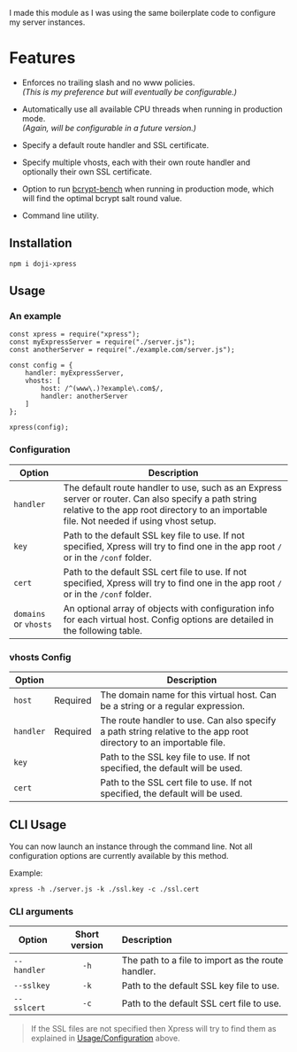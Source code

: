 I made this module as I was using the same boilerplate code to configure my server instances.

# Features

- Enforces no trailing slash and no www policies.  
*(This is my preference but will eventually be configurable.)*


- Automatically use all available CPU threads when running in production mode.  
*(Again, will be configurable in a future version.)*


- Specify a default route handler and SSL certificate.


- Specify multiple vhosts, each with their own route handler and optionally their own SSL certificate.


- Option to run [bcrypt-bench](https://www.npmjs.com/package/bcrypt-bench) when running in production mode, which will find the optimal bcrypt salt round value.


- Command line utility.

## Installation

```
npm i doji-xpress
```

## Usage

### An example

```
const xpress = require("xpress");
const myExpressServer = require("./server.js");
const anotherServer = require("./example.com/server.js");

const config = {
    handler: myExpressServer,
    vhosts: [
        host: /^(www\.)?example\.com$/,
        handler: anotherServer
    ]
};  

xpress(config);
```

### Configuration

|   Option   | Description
| ---------- | -----------
| `handler`  | The default route handler to use, such as an Express server or router. Can also specify a path string relative to the app root directory to an importable file. Not needed if using vhost setup.
| `key`      | Path to the default SSL key file to use. If not specified, Xpress will try to find one in the app root `/` or in the `/conf` folder.
| `cert`     | Path to the default SSL cert file to use. If not specified, Xpress will try to find one in the app root `/` or in the `/conf` folder.
| `domains` or `vhosts` | An optional array of objects with configuration info for each virtual host. Config options are detailed in the following table.

### vhosts Config

|   Option   |          | Description
| ---------- | :------: | -----------
| `host`     | Required | The domain name for this virtual host. Can be a string or a regular expression.
| `handler`  | Required | The route handler to use. Can also specify a path string relative to the app root directory to an importable file.
| `key`      |          | Path to the SSL key file to use. If not specified, the default will be used.
| `cert`     |          | Path to the SSL cert file to use. If not specified, the default will be used.

## CLI Usage

You can now launch an instance through the command line. Not all configuration options are currently available by this
method.

Example:
```
xpress -h ./server.js -k ./ssl.key -c ./ssl.cert
```

### CLI arguments

|    Option   | Short version | Description
| ----------- | :-----------: | :----------
| `--handler` |     `-h`      | The path to a file to import as the route handler.
| `--sslkey`  |     `-k`      | Path to the default SSL key file to use.
| `--sslcert` |     `-c`      | Path to the default SSL cert file to use.

> If the SSL files are not specified then Xpress will try to find them as explained in
> [Usage/Configuration](#Configuration) above.
